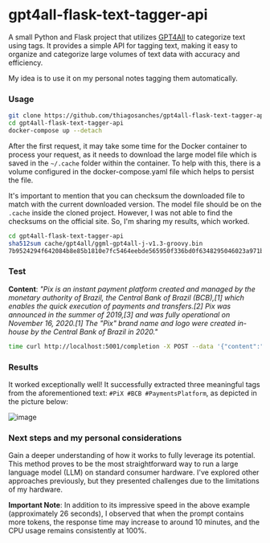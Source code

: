 # gpt4all-flask-text-tagger-api

A small Python and Flask project that utilizes [GPT4All](https://gpt4all.io/index.html) to categorize text using tags. It provides a simple API for tagging text, making it easy to organize and categorize large volumes of text data with accuracy and efficiency.

My idea is to use it on my personal notes tagging them automatically.

### Usage

```bash
git clone https://github.com/thiagosanches/gpt4all-flask-text-tagger-api.git
cd gpt4all-flask-text-tagger-api
docker-compose up --detach
```

After the first request, it may take some time for the Docker container to process your request, as it needs to download the large model file which is saved in the `~/.cache` folder within the container. To help with this, there is a volume configured in the docker-compose.yaml file which helps to persist the file. 

It's important to mention that you can checksum the downloaded file to match with the current downloaded version. The model file should be on the `.cache` inside the cloned project. However, I was not able to find the checksums on the official site. So, I'm sharing my results, which worked.

```bash
cd gpt4all-flask-text-tagger-api
sha512sum cache/gpt4all/ggml-gpt4all-j-v1.3-groovy.bin
7b9524294f642084b8e85b1810e7fc5464eebde565950f336bd0f6348295046023a971b75a8842d1ad0979eda58a49fbf6917f35afebd4558b784fe0aba64b8f
```

### Test

**Content**: *"Pix is an instant payment platform created and managed by the monetary authority of Brazil, the Central Bank of Brazil (BCB),[1] which enables the quick execution of payments and transfers.[2] Pix was announced in the summer of 2019,[3] and was fully operational on November 16, 2020.[1] The \"Pix\" brand name and logo were created in-house by the Central Bank of Brazil in 2020."*

```bash
time curl http://localhost:5001/completion -X POST --data '{"content":"Pix is an instant payment platform created and managed by the monetary authority of Brazil, the Central Bank of Brazil (BCB),[1] which enables the quick execution of payments and transfers.[2] Pix was announced in the summer of 2019,[3] and was fully operational on November 16, 2020.[1] The \"Pix\" brand name and logo were created in-house by the Central Bank of Brazil in 2020."}' -H "Content-Type: application/json"
```

### Results

It worked exceptionally well! It successfully extracted three meaningful tags from the aforementioned text: `#PiX #BCB #PaymentsPlatform`, as depicted in the picture below:

![image](https://github.com/thiagosanches/gpt4all-flask-text-tagger-api/assets/5191469/702d63fb-e299-4710-bf8a-67dbdf21b76c)

### Next steps and my personal considerations

Gain a deeper understanding of how it works to fully leverage its potential. This method proves to be the most straightforward way to run a large language model (LLM) on standard consumer hardware. I've explored other approaches previously, but they presented challenges due to the limitations of my hardware.

**Important Note**: In addition to its impressive speed in the above example (approximately 26 seconds), I observed that when the prompt contains more tokens, the response time may increase to around 10 minutes, and the CPU usage remains consistently at 100%.
